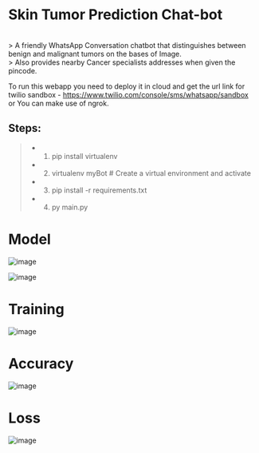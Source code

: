 # Skin Tumor Prediction Chat-bot
</br>
> A friendly WhatsApp Conversation  chatbot that distinguishes  between benign and malignant tumors on the bases of Image.<br>
> Also provides nearby Cancer specialists addresses when given the pincode.<br>

To run this webapp you need to deploy it in cloud and get the url link for twilio sandbox - https://www.twilio.com/console/sms/whatsapp/sandbox <br>
or You can make use of ngrok.<br>
## Steps:
>* 1) pip install virtualenv
>* 2) virtualenv myBot # Create a virtual environment and activate 
>* 3) pip install -r requirements.txt
>* 4) py main.py

# Model
![image](https://user-images.githubusercontent.com/55245100/112139129-68b86f80-8bf8-11eb-8b0f-9c18eb7eb1f6.png)

![image](https://user-images.githubusercontent.com/55245100/112139461-cc429d00-8bf8-11eb-9076-430359c7162a.png)

# Training
![image](https://user-images.githubusercontent.com/55245100/112139093-5dfdda80-8bf8-11eb-9f34-28c312ecfd60.png)

# Accuracy
![image](https://user-images.githubusercontent.com/55245100/112139574-f005e300-8bf8-11eb-97f0-153524ae478a.png)

# Loss
![image](https://user-images.githubusercontent.com/55245100/112139606-fac07800-8bf8-11eb-994e-8705cd87cc83.png)
